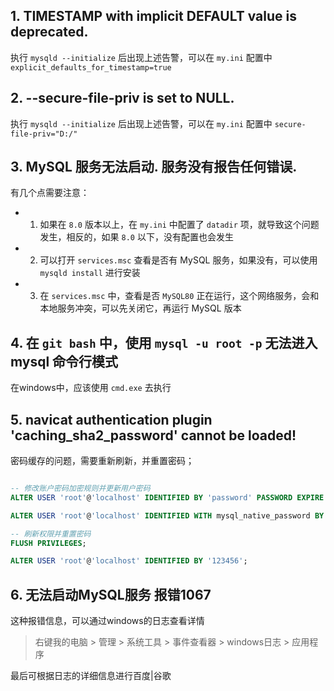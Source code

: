 ## 1. TIMESTAMP with implicit DEFAULT value is deprecated.
执行 `mysqld --initialize` 后出现上述告警，可以在 `my.ini` 配置中 `explicit_defaults_for_timestamp=true`


## 2. --secure-file-priv is set to NULL.
执行 `mysqld --initialize` 后出现上述告警，可以在 `my.ini` 配置中 
`secure-file-priv="D:/"`


## 3. MySQL 服务无法启动. 服务没有报告任何错误.
有几个点需要注意：
- 1. 如果在 `8.0` 版本以上，在 `my.ini` 中配置了 `datadir` 项，就导致这个问题发生，相反的，如果 `8.0` 以下，没有配置也会发生
- 2. 可以打开 `services.msc` 查看是否有 MySQL 服务，如果没有，可以使用 `mysqld install` 进行安装
- 3. 在 `services.msc` 中，查看是否 `MySQL80` 正在运行，这个网络服务，会和本地服务冲突，可以先关闭它，再运行 MySQL 版本


## 4. 在 `git bash` 中，使用 `mysql -u root -p` 无法进入 mysql 命令行模式
在windows中，应该使用 `cmd.exe` 去执行


## 5. navicat authentication plugin 'caching_sha2_password' cannot be loaded!
密码缓存的问题，需要重新刷新，并重置密码；
``` sql

-- 修改账户密码加密规则并更新用户密码
ALTER USER 'root'@'localhost' IDENTIFIED BY 'password' PASSWORD EXPIRE NEVER;

ALTER USER 'root'@'localhost' IDENTIFIED WITH mysql_native_password BY 'password';

-- 刷新权限并重置密码
FLUSH PRIVILEGES;

ALTER USER 'root'@'localhost' IDENTIFIED BY '123456';
```


## 6. 无法启动MySQL服务 报错1067
这种报错信息，可以通过windows的日志查看详情

> 右键我的电脑 > 管理 > 系统工具 > 事件查看器 > windows日志 > 应用程序

最后可根据日志的详细信息进行百度|谷歌